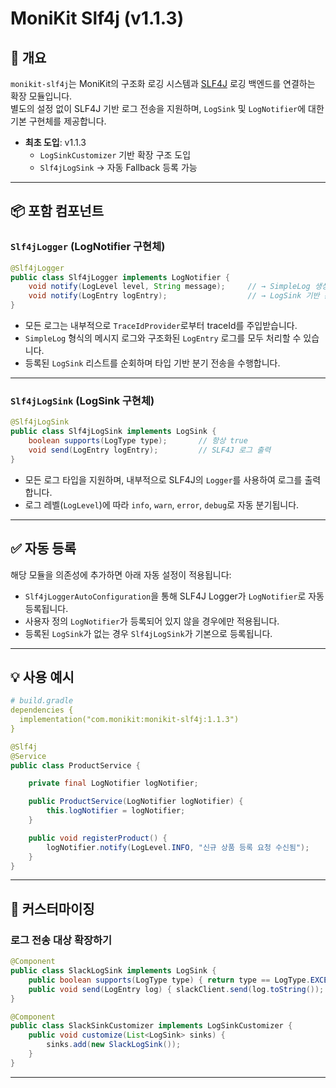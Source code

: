 # MoniKit Slf4j (v1.1.3)

## 🧭 개요

`monikit-slf4j`는 MoniKit의 구조화 로깅 시스템과 [SLF4J](http://www.slf4j.org/) 로깅 백엔드를 연결하는 확장 모듈입니다.  
별도의 설정 없이 SLF4J 기반 로그 전송을 지원하며, `LogSink` 및 `LogNotifier`에 대한 기본 구현체를 제공합니다.
- **최초 도입**: v1.1.3
  - `LogSinkCustomizer` 기반 확장 구조 도입
  - `Slf4jLogSink` → 자동 Fallback 등록 가능

---

## 📦 포함 컴포넌트

### `Slf4jLogger` (LogNotifier 구현체)

```java
@Slf4jLogger
public class Slf4jLogger implements LogNotifier {
    void notify(LogLevel level, String message);     // → SimpleLog 생성 후 전송
    void notify(LogEntry logEntry);                  // → LogSink 기반 분기 처리
}
```

- 모든 로그는 내부적으로 `TraceIdProvider`로부터 traceId를 주입받습니다.
- `SimpleLog` 형식의 메시지 로그와 구조화된 `LogEntry` 로그를 모두 처리할 수 있습니다.
- 등록된 `LogSink` 리스트를 순회하며 타입 기반 분기 전송을 수행합니다.

---

### `Slf4jLogSink` (LogSink 구현체)

```java
@Slf4jLogSink
public class Slf4jLogSink implements LogSink {
    boolean supports(LogType type);       // 항상 true
    void send(LogEntry logEntry);         // SLF4J 로그 출력
}
```

- 모든 로그 타입을 지원하며, 내부적으로 SLF4J의 `Logger`를 사용하여 로그를 출력합니다.
- 로그 레벨(`LogLevel`)에 따라 `info`, `warn`, `error`, `debug`로 자동 분기됩니다.

---

## ✅ 자동 등록

해당 모듈을 의존성에 추가하면 아래 자동 설정이 적용됩니다:

- `Slf4jLoggerAutoConfiguration`을 통해 SLF4J Logger가 `LogNotifier`로 자동 등록됩니다.
- 사용자 정의 `LogNotifier`가 등록되어 있지 않을 경우에만 적용됩니다.
- 등록된 `LogSink`가 없는 경우 `Slf4jLogSink`가 기본으로 등록됩니다.

---

## 💡 사용 예시

```yaml
# build.gradle
dependencies {
  implementation("com.monikit:monikit-slf4j:1.1.3")
}
```

```java
@Slf4j
@Service
public class ProductService {

    private final LogNotifier logNotifier;

    public ProductService(LogNotifier logNotifier) {
        this.logNotifier = logNotifier;
    }

    public void registerProduct() {
        logNotifier.notify(LogLevel.INFO, "신규 상품 등록 요청 수신됨");
    }
}
```

---

## 🧰 커스터마이징

### 로그 전송 대상 확장하기

```java
@Component
public class SlackLogSink implements LogSink {
    public boolean supports(LogType type) { return type == LogType.EXCEPTION; }
    public void send(LogEntry log) { slackClient.send(log.toString()); }
}
```

```java
@Component
public class SlackSinkCustomizer implements LogSinkCustomizer {
    public void customize(List<LogSink> sinks) {
        sinks.add(new SlackLogSink());
    }
}
```

---